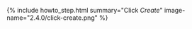 {% include howto_step.html
  summary="Click <i>Create</i>"
  image-name="2.4.0/click-create.png"
%}
